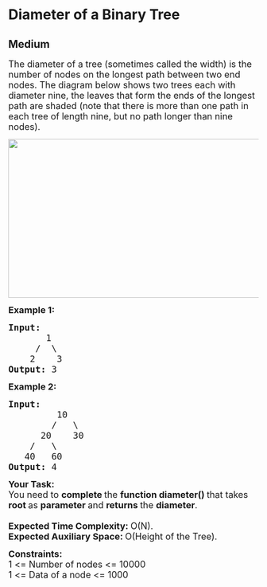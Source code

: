 # Diameter of a Binary Tree
## Medium
<div class="problems_problem_content__Xm_eO"><p><span style="font-size:18px">The diameter of a tree (sometimes called the width) is the number of nodes on the longest path between two end nodes. The diagram below shows two trees each with diameter nine, the leaves that form the ends of the longest path are shaded (note that there is more than one path in each tree of length nine, but no path longer than nine nodes).&nbsp;</span></p>

<p><span style="font-size:18px"><a href="http://geeksforgeeks.org/wp-content/uploads/tree_diameter.GIF" class="L-Affiliate-Tagged"><img alt="" class="aligncenter size-full wp-image-5737" src="https://contribute.geeksforgeeks.org/wp-content/uploads/diameter.jpg" style="height:319px; width:635px" title="tree_diameter"></a></span></p>

<p><span style="font-size:18px"><strong>Example 1:</strong></span></p>

<pre><span style="font-size:18px"><strong>Input:
</strong>&nbsp;&nbsp;&nbsp;&nbsp;   1
 &nbsp;&nbsp;&nbsp; /&nbsp;&nbsp;\
 &nbsp;&nbsp; 2 &nbsp;&nbsp; 3
<strong>Output: </strong>3</span>
</pre>

<p><span style="font-size:18px"><strong>Example 2:</strong></span></p>

<pre><span style="font-size:18px"><strong>Input:
</strong>&nbsp;&nbsp;&nbsp;&nbsp;&nbsp;&nbsp;&nbsp;&nbsp;&nbsp;10
 &nbsp;&nbsp;&nbsp;&nbsp;&nbsp;&nbsp; /&nbsp;&nbsp; \
 &nbsp;&nbsp;&nbsp;&nbsp; 20&nbsp;&nbsp;&nbsp; 30
 &nbsp;&nbsp; /&nbsp;&nbsp; \ 
&nbsp;&nbsp; 40&nbsp;&nbsp; 60
<strong>Output: </strong>4
</span></pre>

<p><strong><span style="font-size:18px">Your Task:</span></strong><br>
<span style="font-size:18px">You need to <strong>complete </strong>the <strong>function diameter()&nbsp;</strong>that takes <strong>root&nbsp;</strong>as <strong>parameter </strong>and <strong>returns </strong>the <strong>diameter</strong>.<br>
<br>
<strong>Expected Time Complexity:&nbsp;</strong>O(N).<br>
<strong>Expected Auxiliary Space:&nbsp;</strong>O(Height of the Tree).</span></p>

<p><span style="font-size:18px"><strong>Constraints:</strong><br>
1 &lt;= Number of nodes &lt;= 10000<br>
1 &lt;= Data of a node &lt;= 1000</span></p>

<p dir="ltr">&nbsp;</p>
</div>